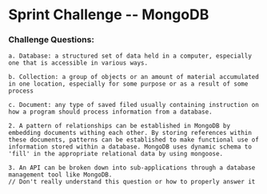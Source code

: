 # Sprint Challenge -- MongoDB

 ### Challenge Questions:  

    a. Database: a structured set of data held in a computer, especially one that is accessible in various ways.
    
    b. Collection: a group of objects or an amount of material accumulated in one location, especially for some purpose or as a result of some process

    c. Document: any type of saved filed usually containing instruction on how a program should process information from a database.

    2. A pattern of relationships can be established in MongoDB by embedding documents withing each other. By storing references within these documents, patterns can be established to make functional use of information stored within a database. MongoDB uses dynamic schema to 'fill' in the appropriate relational data by using mongoose.

    3. An API can be broken down into sub-applications through a database management tool like MongoDB. 
    // Don't really understand this question or how to properly answer it
